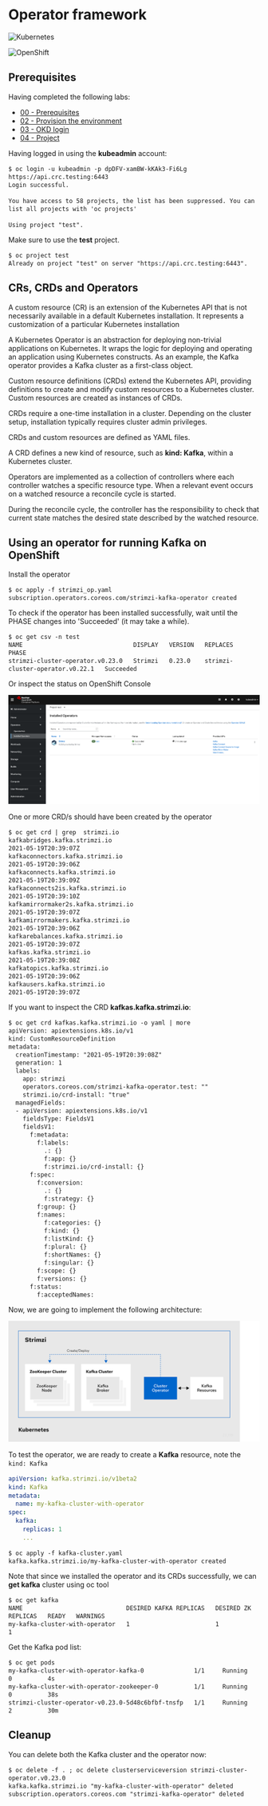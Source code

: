 # Operator framework

![Kubernetes](https://img.shields.io/badge/Kubernetes-informational?logo=Kubernetes&color=blue&logoColor=white&style=for-the-badge&logoWidth=30)

![OpenShift](https://img.shields.io/badge/OpenShift-informational?logo=Red%20Hat%20Open%20Shift&color=black&logoColor=red&style=for-the-badge&logoWidth=30)

## Prerequisites

Having completed the following labs:

- [00 - Prerequisites](../00-Prerequisites/README.md)
- [02 - Provision the environment](../02-Provision_the_environment/README.md)
- [03 - OKD login](../03-OKD_login/README.md)
- [04 - Project](../04-Project/README.md)

Having logged in using the **kubeadmin** account:

```console
$ oc login -u kubeadmin -p dpDFV-xamBW-kKAk3-Fi6Lg https://api.crc.testing:6443
Login successful.

You have access to 58 projects, the list has been suppressed. You can list all projects with 'oc projects'

Using project "test".
```

Make sure to use the **test** project.

```console
$ oc project test
Already on project "test" on server "https://api.crc.testing:6443".
```

## CRs, CRDs and Operators

A custom resource (CR) is an extension of the Kubernetes API that is not necessarily available in a default Kubernetes installation. It represents a customization of a particular Kubernetes installation

A Kubernetes Operator is an abstraction for deploying non-trivial applications on Kubernetes. It wraps the logic for deploying and operating an application using Kubernetes constructs. As an example, the Kafka operator provides a Kafka cluster as a first-class object.

Custom resource definitions (CRDs) extend the Kubernetes API, providing definitions to create and modify custom resources to a Kubernetes cluster. Custom resources are created as instances of CRDs.

CRDs require a one-time installation in a cluster. Depending on the cluster setup, installation typically requires cluster admin privileges.

CRDs and custom resources are defined as YAML files.

A CRD defines a new kind of resource, such as **kind: Kafka**, within a Kubernetes cluster.

Operators are implemented as a collection of controllers where each controller watches a specific resource type. When a relevant event occurs on a watched resource a reconcile cycle is started.

During the reconcile cycle, the controller has the responsibility to check that current state matches the desired state described by the watched resource.

## Using an operator for running Kafka on OpenShift

Install the operator

```console
$ oc apply -f strimzi_op.yaml 
subscription.operators.coreos.com/strimzi-kafka-operator created
```

To check if the operator has been installed successfully, wait until the PHASE changes into 'Succeeded' (it may take a while).


```console
$ oc get csv -n test
NAME                               DISPLAY   VERSION   REPLACES                           PHASE
strimzi-cluster-operator.v0.23.0   Strimzi   0.23.0    strimzi-cluster-operator.v0.22.1   Succeeded
```

Or inspect the status on  OpenShift Console

![OpenShift Console Operators](img/strimzi_op.png)

One or more CRD/s should have been created by the operator 

```console
$ oc get crd | grep  strimzi.io
kafkabridges.kafka.strimzi.io                                     2021-05-19T20:39:07Z
kafkaconnectors.kafka.strimzi.io                                  2021-05-19T20:39:06Z
kafkaconnects.kafka.strimzi.io                                    2021-05-19T20:39:09Z
kafkaconnects2is.kafka.strimzi.io                                 2021-05-19T20:39:10Z
kafkamirrormaker2s.kafka.strimzi.io                               2021-05-19T20:39:07Z
kafkamirrormakers.kafka.strimzi.io                                2021-05-19T20:39:06Z
kafkarebalances.kafka.strimzi.io                                  2021-05-19T20:39:07Z
kafkas.kafka.strimzi.io                                           2021-05-19T20:39:08Z
kafkatopics.kafka.strimzi.io                                      2021-05-19T20:39:06Z
kafkausers.kafka.strimzi.io                                       2021-05-19T20:39:07Z
```

If you want to inspect the CRD **kafkas.kafka.strimzi.io**:

```console
$ oc get crd kafkas.kafka.strimzi.io -o yaml | more 
apiVersion: apiextensions.k8s.io/v1
kind: CustomResourceDefinition
metadata:
  creationTimestamp: "2021-05-19T20:39:08Z"
  generation: 1
  labels:
    app: strimzi
    operators.coreos.com/strimzi-kafka-operator.test: ""
    strimzi.io/crd-install: "true"
  managedFields:
  - apiVersion: apiextensions.k8s.io/v1
    fieldsType: FieldsV1
    fieldsV1:
      f:metadata:
        f:labels:
          .: {}
          f:app: {}
          f:strimzi.io/crd-install: {}
      f:spec:
        f:conversion:
          .: {}
          f:strategy: {}
        f:group: {}
        f:names:
          f:categories: {}
          f:kind: {}
          f:listKind: {}
          f:plural: {}
          f:shortNames: {}
          f:singular: {}
        f:scope: {}
        f:versions: {}
      f:status:
        f:acceptedNames:
```

Now, we are going to implement the following architecture:

![Kafka Operator](img/cluster-operator.png)

To test the operator, we are ready to create a **Kafka** resource, note the `kind: Kafka`

```yaml
apiVersion: kafka.strimzi.io/v1beta2
kind: Kafka
metadata:
  name: my-kafka-cluster-with-operator
spec:
  kafka:
    replicas: 1
    ...
```

```console
$ oc apply -f kafka-cluster.yaml 
kafka.kafka.strimzi.io/my-kafka-cluster-with-operator created
```

Note that since we installed the operator and its CRDs successfully, we can **get kafka** cluster using oc tool

```console
$ oc get kafka
NAME                             DESIRED KAFKA REPLICAS   DESIRED ZK REPLICAS   READY   WARNINGS
my-kafka-cluster-with-operator   1                        1                     1        
```

Get the Kafka pod list:

```console
$ oc get pods
my-kafka-cluster-with-operator-kafka-0              1/1     Running    0          4s
my-kafka-cluster-with-operator-zookeeper-0          1/1     Running    0          38s
strimzi-cluster-operator-v0.23.0-5d48c6bfbf-tnsfp   1/1     Running    2          30m
```

## Cleanup

You can delete both the Kafka cluster and the operator now:

```console
$ oc delete -f . ; oc delete clusterserviceversion strimzi-cluster-operator.v0.23.0             
kafka.kafka.strimzi.io "my-kafka-cluster-with-operator" deleted
subscription.operators.coreos.com "strimzi-kafka-operator" deleted
```